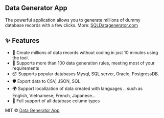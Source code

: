 ## Data Generator App

The powerful application allows you to generate millions of dummy database records with a few clicks.
More: [SQLDatagenerator.com](https://SQLDatagenerator.com/)
## ✨ Features

- 🎨 Create millions of data records without coding in just 10 minutes using the tool.
- 🌈 Supports more than 100 data generation rules, meeting most of your requirements
- 📦 Supports popular databases Mysql, SQL server, Oracle, PostgressDB.
- 🛡 Export data to CSV, JSON, SQL.
- 🌍 Support localization of data created with languages ​.. such as English, Vietnamese, French, Japanese...
- 🚓 Full support of all database column types

MIT © [Data Generator App](https://github.com/lephuongbac/data-generator)
